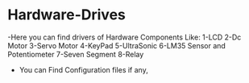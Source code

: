 # Hardware-Drives

-Here you can find drivers of Hardware Components Like:
                                                           1-LCD
                                                           2-Dc Motor 
                                                           3-Servo Motor
                                                           4-KeyPad
                                                           5-UltraSonic
                                                           6-LM35 Sensor and Potentiometer
                                                           7-Seven Segment
                                                           8-Relay
- You can Find Configuration files if any,
